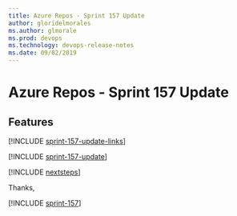 ```yaml
---
title: Azure Repos - Sprint 157 Update
author: gloridelmorales
ms.author: glmorale
ms.prod: devops
ms.technology: devops-release-notes
ms.date: 09/02/2019
---
```


# Azure Repos - Sprint 157 Update

## Features

[!INCLUDE [sprint-157-update-links](../_shared/repos/sprint-157-update-links.md)]

[!INCLUDE [sprint-157-update](../_shared/repos/sprint-157-update.md)]

[!INCLUDE [nextsteps](../_shared/nextsteps.md)]

Thanks,

[!INCLUDE [sprint-157](../_shared/signer/sprint-157.md)]